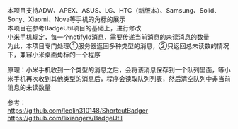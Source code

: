 本项目支持ADW、APEX、ASUS、LG、HTC（新版本）、Samsung、Solid、Sony、Xiaomi、Nova等手机的角标的展示<br />
本项目在参考BadgeUtil项目的基础上，进行修改<br />
小米手机规定，每一个notifyId消息，需要传递当前消息的未读消息的数量<br />
为此，本项目专门处理①服务器返回多种类型的消息，②只返回总未读数的情况下，兼容小米桌面角标的一个程序<br />

原理：小米手机收到一个类型的消息之后，会将该消息保存到一个队列里面，等小米手机再次收到其他类型的消息后，程序会读取队列列表，然后清空队列中非当前消息的未读数量<br />

参考：<br />
https://github.com/leolin310148/ShortcutBadger <br />
https://github.com/lixiangers/BadgeUtil